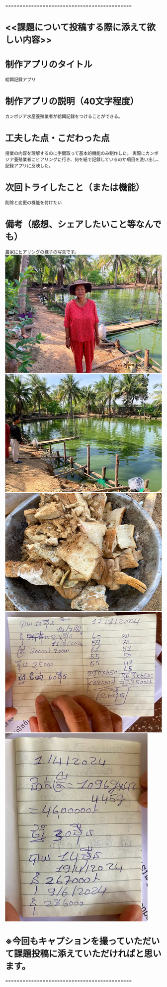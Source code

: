 ============================================
# <<課題について投稿する際に添えて欲しい内容>>

# 制作アプリのタイトル
給餌記録アプリ

# 制作アプリの説明（40文字程度）
カンボジア水産養殖業者が給餌記録をつけることができる。

# 工夫した点・こだわった点
授業の内容を理解するのに手間取って基本的機能のみ制作した。
実際にカンボジア養殖業者にヒアリングに行き、何を紙で記録しているのか項目を洗い出し、記録アプリに反映した。

# 次回トライしたこと（または機能）
削除と変更の機能を付けたい

# 備考（感想、シェアしたいこと等なんでも）
農家にヒアリングの様子の写真です。
![alt text](<Fish farmer Mrs. Chan Oun.png>)
![alt text](<Mrs.Chan Oun pond.png>)
![alt text](<Fisn Feed bread.png>)
![alt text](Record1.png)
![alt text](Record2.png)

# ※今回もキャプションを撮っていただいて課題投稿に添えていただければと思います。
============================================














